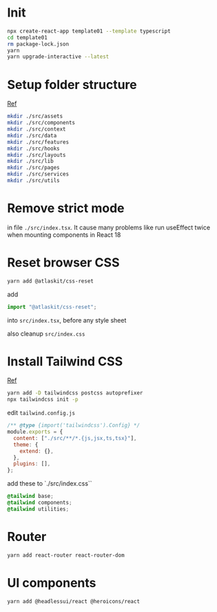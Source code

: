 # Init

```bash
npx create-react-app template01 --template typescript
cd template01
rm package-lock.json
yarn
yarn upgrade-interactive --latest
```

# Setup folder structure

[Ref](https://www.youtube.com/watch?v=UUga4-z7b6s)

```bash
mkdir ./src/assets
mkdir ./src/components
mkdir ./src/context
mkdir ./src/data
mkdir ./src/features
mkdir ./src/hooks
mkdir ./src/layouts
mkdir ./src/lib
mkdir ./src/pages
mkdir ./src/services
mkdir ./src/utils
```

# Remove strict mode

in file `./src/index.tsx`. It cause many problems like run useEffect twice when mounting components in React 18

# Reset browser CSS

```bash
yarn add @atlaskit/css-reset
```

add

```ts
import "@atlaskit/css-reset";
```

into `src/index.tsx`, before any style sheet

also cleanup `src/index.css`

# Install Tailwind CSS

[Ref](https://tailwindcss.com/docs/guides/create-react-app)

```bash
yarn add -D tailwindcss postcss autoprefixer
npx tailwindcss init -p
```

edit `tailwind.config.js`

```js
/** @type {import('tailwindcss').Config} */
module.exports = {
  content: ["./src/**/*.{js,jsx,ts,tsx}"],
  theme: {
    extend: {},
  },
  plugins: [],
};
```

add these to `./src/index.css``

```css
@tailwind base;
@tailwind components;
@tailwind utilities;
```

# Router

```bash
yarn add react-router react-router-dom
```

# UI components

```bash
yarn add @headlessui/react @heroicons/react
```
